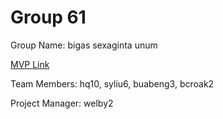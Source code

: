 # Group 61
Group Name: bigas sexaginta unum

[MVP Link](https://docs.google.com/document/d/1255z3oD9q1koAipbQ9FMIomtJf0ZsX2QvXY_GiYKp9Q/edit?usp=sharing)

Team Members: hq10,	syliu6,	buabeng3,	bcroak2

Project Manager: welby2
